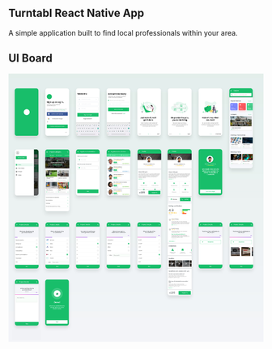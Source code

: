 ## Turntabl React Native App

A simple application built to find local professionals within your area.


## UI Board
![Image](mockup/UI.jpg)